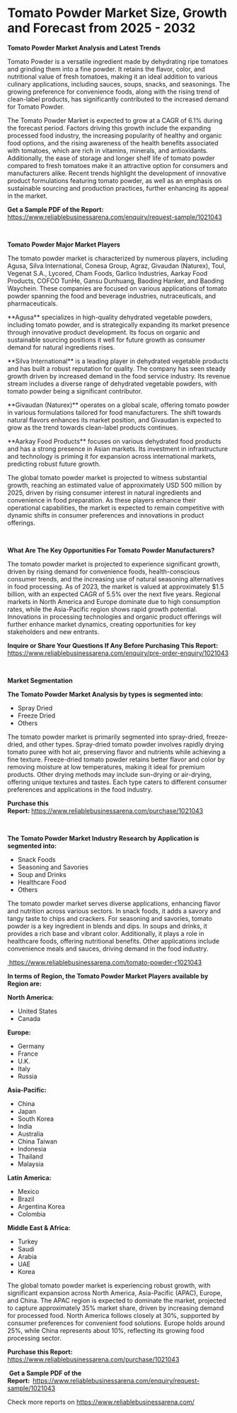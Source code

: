 <p><h1>Tomato Powder Market Size, Growth and Forecast from 2025 - 2032</h1></p><p><strong>Tomato Powder Market Analysis and Latest Trends</strong></p>
<p><p>Tomato Powder is a versatile ingredient made by dehydrating ripe tomatoes and grinding them into a fine powder. It retains the flavor, color, and nutritional value of fresh tomatoes, making it an ideal addition to various culinary applications, including sauces, soups, snacks, and seasonings. The growing preference for convenience foods, along with the rising trend of clean-label products, has significantly contributed to the increased demand for Tomato Powder.</p><p>The Tomato Powder Market is expected to grow at a CAGR of 6.1% during the forecast period. Factors driving this growth include the expanding processed food industry, the increasing popularity of healthy and organic food options, and the rising awareness of the health benefits associated with tomatoes, which are rich in vitamins, minerals, and antioxidants. Additionally, the ease of storage and longer shelf life of tomato powder compared to fresh tomatoes make it an attractive option for consumers and manufacturers alike. Recent trends highlight the development of innovative product formulations featuring tomato powder, as well as an emphasis on sustainable sourcing and production practices, further enhancing its appeal in the market.</p></p>
<p><strong>Get a Sample PDF of the Report:&nbsp;</strong> <a href="https://www.reliablebusinessarena.com/enquiry/request-sample/1021043?utm_campaign=2467&utm_medium=2&utm_source=Github&utm_content=ia&utm_term=06032025&utm_id=tomato-powder">https://www.reliablebusinessarena.com/enquiry/request-sample/1021043</a></p>
<p>&nbsp;</p>
<p><strong>Tomato Powder Major Market Players</strong></p>
<p><p>The tomato powder market is characterized by numerous players, including Agusa, Silva International, Conesa Group, Agraz, Givaudan (Naturex), Toul, Vegenat S.A., Lycored, Cham Foods, Garlico Industries, Aarkay Food Products, COFCO TunHe, Gansu Dunhuang, Baoding Hanker, and Baoding Waychein. These companies are focused on various applications of tomato powder spanning the food and beverage industries, nutraceuticals, and pharmaceuticals.</p><p>**Agusa** specializes in high-quality dehydrated vegetable powders, including tomato powder, and is strategically expanding its market presence through innovative product development. Its focus on organic and sustainable sourcing positions it well for future growth as consumer demand for natural ingredients rises.</p><p>**Silva International** is a leading player in dehydrated vegetable products and has built a robust reputation for quality. The company has seen steady growth driven by increased demand in the food service industry. Its revenue stream includes a diverse range of dehydrated vegetable powders, with tomato powder being a significant contributor.</p><p>**Givaudan (Naturex)** operates on a global scale, offering tomato powder in various formulations tailored for food manufacturers. The shift towards natural flavors enhances its market position, and Givaudan is expected to grow as the trend towards clean-label products continues.</p><p>**Aarkay Food Products** focuses on various dehydrated food products and has a strong presence in Asian markets. Its investment in infrastructure and technology is priming it for expansion across international markets, predicting robust future growth.</p><p>The global tomato powder market is projected to witness substantial growth, reaching an estimated value of approximately USD 500 million by 2025, driven by rising consumer interest in natural ingredients and convenience in food preparation. As these players enhance their operational capabilities, the market is expected to remain competitive with dynamic shifts in consumer preferences and innovations in product offerings.</p></p>
<p>&nbsp;</p>
<p><strong>What Are The Key Opportunities For Tomato Powder Manufacturers?</strong></p>
<p><p>The tomato powder market is projected to experience significant growth, driven by rising demand for convenience foods, health-conscious consumer trends, and the increasing use of natural seasoning alternatives in food processing. As of 2023, the market is valued at approximately $1.5 billion, with an expected CAGR of 5.5% over the next five years. Regional markets in North America and Europe dominate due to high consumption rates, while the Asia-Pacific region shows rapid growth potential. Innovations in processing technologies and organic product offerings will further enhance market dynamics, creating opportunities for key stakeholders and new entrants.</p></p>
<p><strong>Inquire or Share Your Questions If Any Before Purchasing This Report:</strong> <a href="https://www.reliablebusinessarena.com/enquiry/pre-order-enquiry/1021043?utm_campaign=2467&utm_medium=2&utm_source=Github&utm_content=ia&utm_term=06032025&utm_id=tomato-powder">https://www.reliablebusinessarena.com/enquiry/pre-order-enquiry/1021043</a></p>
<p>&nbsp;</p>
<p><strong>Market Segmentation</strong></p>
<p><strong>The Tomato Powder Market Analysis by types is segmented into:</strong></p>
<p><ul><li>Spray Dried</li><li>Freeze Dried</li><li>Others</li></ul></p>
<p><p>The tomato powder market is primarily segmented into spray-dried, freeze-dried, and other types. Spray-dried tomato powder involves rapidly drying tomato puree with hot air, preserving flavor and nutrients while achieving a fine texture. Freeze-dried tomato powder retains better flavor and color by removing moisture at low temperatures, making it ideal for premium products. Other drying methods may include sun-drying or air-drying, offering unique textures and tastes. Each type caters to different consumer preferences and applications in the food industry.</p></p>
<p><strong>Purchase this Report:&nbsp;</strong><a href="https://www.reliablebusinessarena.com/purchase/1021043?utm_campaign=2467&utm_medium=2&utm_source=Github&utm_content=ia&utm_term=06032025&utm_id=tomato-powder">https://www.reliablebusinessarena.com/purchase/1021043</a></p>
<p>&nbsp;</p>
<p><strong>The Tomato Powder Market Industry Research by Application is segmented into:</strong></p>
<p><ul><li>Snack Foods</li><li>Seasoning and Savories</li><li>Soup and Drinks</li><li>Healthcare Food</li><li>Others</li></ul></p>
<p><p>The tomato powder market serves diverse applications, enhancing flavor and nutrition across various sectors. In snack foods, it adds a savory and tangy taste to chips and crackers. For seasoning and savories, tomato powder is a key ingredient in blends and dips. In soups and drinks, it provides a rich base and vibrant color. Additionally, it plays a role in healthcare foods, offering nutritional benefits. Other applications include convenience meals and sauces, driving demand in the food industry.</p></p>
<p><a href="https://www.reliablebusinessarena.com/tomato-powder-r1021043?utm_campaign=2467&utm_medium=2&utm_source=Github&utm_content=ia&utm_term=06032025&utm_id=tomato-powder">&nbsp;https://www.reliablebusinessarena.com/tomato-powder-r1021043</a></p>
<p><strong>In terms of Region, the Tomato Powder Market Players available by Region are:</strong></p>
<p>
    <p> <strong> North America: </strong>
        <ul>
            <li>United States</li>
            <li>Canada</li>
        </ul>
        </p> 
    <p> <strong> Europe: </strong>
        <ul>
            <li>Germany</li>
            <li>France</li>
            <li>U.K.</li>
            <li>Italy</li>
            <li>Russia</li>
        </ul>
        </p> 
    <p> <strong> Asia-Pacific: </strong>
        <ul>
            <li>China</li>
            <li>Japan</li>
            <li>South Korea</li>
            <li>India</li>
            <li>Australia</li>
            <li>China Taiwan</li>
            <li>Indonesia</li>
            <li>Thailand</li>
            <li>Malaysia</li>
        </ul>
        </p> 
    <p> <strong> Latin America: </strong>
        <ul>
            <li>Mexico</li>
            <li>Brazil</li>
            <li>Argentina Korea</li>
            <li>Colombia</li>
        </ul>
        </p> 
    <p> <strong> Middle East & Africa: </strong>
        <ul>
            <li>Turkey</li>
            <li>Saudi</li>
            <li>Arabia</li>
            <li>UAE</li>
            <li>Korea</li>
        </ul>
    </p>
    </p>
<p><p>The global tomato powder market is experiencing robust growth, with significant expansion across North America, Asia-Pacific (APAC), Europe, and China. The APAC region is expected to dominate the market, projected to capture approximately 35% market share, driven by increasing demand for processed food. North America follows closely at 30%, supported by consumer preferences for convenient food solutions. Europe holds around 25%, while China represents about 10%, reflecting its growing food processing sector.</p></p>
<p><strong>Purchase this Report: </strong><a href="https://www.reliablebusinessarena.com/purchase/1021043?utm_campaign=2467&utm_medium=2&utm_source=Github&utm_content=ia&utm_term=06032025&utm_id=tomato-powder">https://www.reliablebusinessarena.com/purchase/1021043</a></p>
<p>&nbsp;<strong>Get a Sample PDF of the Report:&nbsp;&nbsp;</strong><a href="https://www.reliablebusinessarena.com/enquiry/request-sample/1021043?utm_campaign=2467&utm_medium=2&utm_source=Github&utm_content=ia&utm_term=06032025&utm_id=tomato-powder">https://www.reliablebusinessarena.com/enquiry/request-sample/1021043</a></p>
<p><strong></strong></p>
<p>Check more reports on <a href="https://www.reliablebusinessarena.com/?utm_campaign=2467&utm_medium=2&utm_source=Github&utm_content=ia&utm_term=06032025&utm_id=tomato-powder">https://www.reliablebusinessarena.com/</a></p>